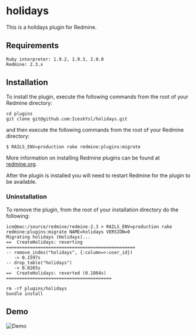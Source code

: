 # holidays

This is a holidays plugin for Redmine.

## Requirements

```
Ruby interpreter: 1.9.2, 1.9.3, 2.0.0
Redmine: 2.3.x
```

## Installation

To install the plugin, execute the following commands from the root of your Redmine directory:

```
cd plugins
git clone git@github.com:IceskYsl/holidays.git
```

and then execute the following commands from the root of your Redmine directory:

```
$ RAILS_ENV=production rake redmine:plugins:migrate
```	

More information on installing Redmine plugins can be found at [redmine.org](http://www.redmine.org/wiki/redmine/Plugins.).

After the plugin is installed you will need to restart Redmine for the plugin to be available.

### Uninstallation

To remove the plugin, from the root of your installation directory do the following:
```
ice@mac:/source/redmine/redmine-2.3 > RAILS_ENV=production rake redmine:plugins:migrate NAME=holidays VERSION=0
Migrating holidays (Holidays)...
==  CreateHolidays: reverting =================================================
-- remove_index("holidays", {:column=>:user_id})
   -> 0.1597s
-- drop_table("holidays")
   -> 0.0265s
==  CreateHolidays: reverted (0.1864s) ========================================
```

```
rm -rf plugins/holidays
bundle install
```

## Demo

![Demo](https://f.cloud.github.com/assets/5537/1296141/fad5423a-30c0-11e3-9442-3bc96bb3fadc.png)
